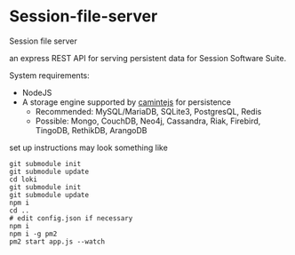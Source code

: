 # Session-file-server
Session file server

an express REST API for serving persistent data for Session Software Suite.

System requirements:
- NodeJS
- A storage engine supported by [camintejs](https://github.com/biggora/caminte) for persistence
  - Recommended: MySQL/MariaDB, SQLite3, PostgresQL, Redis
  - Possible: Mongo, CouchDB, Neo4j, Cassandra, Riak, Firebird, TingoDB, RethikDB, ArangoDB

set up instructions may look something like
```
git submodule init
git submodule update
cd loki
git submodule init
git submodule update
npm i
cd ..
# edit config.json if necessary
npm i
npm i -g pm2
pm2 start app.js --watch
```
